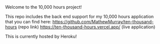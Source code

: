 Welcome to the 10,000 hours project!

This repo includes the back end support for my 10,000 hours application that you can find here:
https://github.com/MathewMurray/ten-thousand-hours (repo link)
https://ten-thousand-hours.vercel.app/ (live application)

This is currently hosted by Heroku!